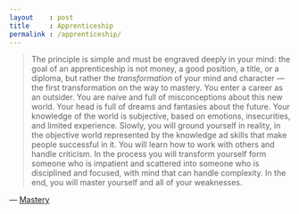 ```yaml
---
layout    : post
title     : Apprenticeship
permalink : /apprenticeship/
---
```


> The principle is simple and must be engraved deeply in your mind: the goal of
> an apprenticeship is not money, a good position, a title, or a diploma, but
> rather the *transformation* of your mind and character — the first
> transformation on the way to mastery. You enter a career as an outsider. You
> are naive and full of misconceptions about this new world. Your head is full
> of dreams and fantasies about the future. Your knowledge of the world is
> subjective, based on emotions, insecurities, and limited experience. Slowly,
> you will ground yourself in reality, in the objective world represented by the
> knowledge ad skills that make people successful in it. You will learn how to
> work with others and handle criticism. In the process you will transform
> yourself form someone who is impatient and scattered into someone who is
> disciplined and focused, with mind that can handle complexity. In the end, you
> will master yourself and all of your weaknesses.

&mdash; [Mastery](https://www.goodreads.com/book/show/13589182-mastery)
